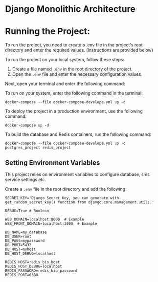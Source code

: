 # Django Monolithic Architecture

# Running the Project:
To run the project, you need to create a .env file in the project's root directory and enter the required values. (Instructions are provided below)

To run the project on your local system, follow these steps:
1. Create a file named `.env` in the root directory of the project.
2. Open the `.env` file and enter the necessary configuration values.

Next, open your terminal and enter the following command:

To run on your system, enter the following command in the terminal:
```
docker-compose --file docker-compose-develope.yml up -d
```

To deploy the project in a production environment, use the following command:
```
docker-compose up -d
```

To build the database and Redis containers, run the following command:
```
docker-compose --file docker-compose-develope.yml up -d postgres_project redis_project
```


## Setting Environment Variables

This project relies on environment variables to configure database, sms service settings etc. 

Create a `.env` file in the root directory and add the following:

```
SECRET_KEY='Django Secret Key, you can generate with get_random_secret_key() function from django.core.management.utils.'

DEBUG=True # Boolean

WEB_DOMAIN=localhost:8000  # Example
WEB_FRONT_DOMAIN=localhost:3000  # Example 

DB_NAME=my_database
DB_USER=root
DB_PASS=mypassword  
DB_PORT=5432
DB_HOST=myhost
DB_HOST_DEBUG=localhost

REDIS_HOST=redis_bio_host
REDIS_HOST_DEBUG=localhost
REDIS_PASSWORD=redis_bio_password
REDIS_PORT=6388
```

